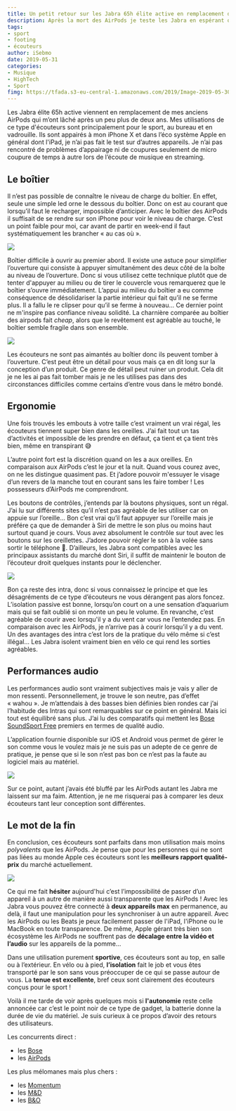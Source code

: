 ```yaml
---
title: Un petit retour sur les Jabra 65h élite active en remplacement des AirPods
description: Après la mort des AirPods je teste les Jabra en espérant que leur durée de vie soit supérieure. 
tags: 
- sport
- footing
- écouteurs
author: iSebmo
date: 2019-05-31
categories: 
- Musique
- HighTech
- Sport
fimg: https://tfada.s3-eu-central-1.amazonaws.com/2019/Image-2019-05-30-09-31-46-3.jpeg
---
```


Les Jabra élite 65h active viennent en remplacement de mes anciens AirPods qui m’ont lâché après un peu plus de deux ans. Mes utilisations de ce type d'écouteurs sont principalement pour le sport, au bureau et en vadrouille. Ils sont appairés à mon iPhone X et dans l’éco système Apple en général dont l'iPad, je n’ai pas fait le test sur d’autres appareils. Je n’ai pas rencontré de problèmes d’appairage ni de coupures seulement de micro coupure de temps à autre lors de l’écoute de musique en streaming. 

## Le boîtier 
Il n’est pas possible de connaître le niveau de charge du boîtier. En effet, seule une simple led orne le dessous du boîtier. Donc on est au courant que lorsqu’il faut le recharger, impossible d’anticiper. Avec le boîtier des AirPods il suffisait de se rendre sur son iPhone pour voir le niveau de charge. 
C’est un point faible pour moi, car avant de partir en week-end il faut systématiquement les brancher « au cas où ». 

![](https://tfada.s3-eu-central-1.amazonaws.com/2019/Image-2019-05-31-15-09-29-3.jpeg)

Boîtier difficile à ouvrir au premier abord. Il existe une astuce pour simplifier l’ouverture qui consiste à appuyer simultanément des deux côté de la boîte au niveau de l’ouverture. Donc si vous utilisez cette technique plutôt que de tenter d'appuyer au milieu ou de tirer le couvercle vous remarquerez que le boîtier s’ouvre immédiatement. 
L’appui au milieu du boîtier a eu comme conséquence de désolidariser la partie intérieur qui fait qu’il ne se ferme plus. Il a fallu le re clipser pour qu’il se ferme à nouveau... Ce dernier point ne m'inspire pas confiance niveau solidité. 
La charnière comparée au boîtier des airpods fait *cheap*, alors que le revêtement est agréable au touché, le boîtier semble fragile dans son ensemble. 

![](https://tfada.s3-eu-central-1.amazonaws.com/2019/Image-2019-05-31-15-09-29.jpeg)

Les écouteurs ne sont pas aimantés au boîtier donc ils peuvent tomber à l’ouverture. C’est peut être un détail pour vous mais ça en dit long sur la conception d’un produit. Ce genre de détail peut ruiner un produit. Cela dit je ne les ai pas fait tomber mais je ne les utilises pas dans des circonstances difficiles comme certains d’entre vous dans le métro bondé. 

## Ergonomie
Une fois trouvés les embouts à votre taille c’est vraiment un vrai régal, les écouteurs tiennent super bien dans les oreilles. J’ai fait tout un tas d’activités et impossible de les prendre en défaut, ça tient et ça tient très bien, même en transpirant 😅 

L’autre point fort est la discrétion quand on les a aux oreilles. En comparaison aux AirPods c’est le jour et la nuit. Quand vous courez avec, on ne les distingue quasiment pas. Et j’adore pouvoir m'essuyer le visage d’un revers de la manche tout en courant sans les faire tomber ! Les possesseurs d’AirPods me comprendront. 

Les boutons de contrôles, j’entends par là boutons physiques, sont un régal. J’ai lu sur différents sites qu’il n’est pas agréable de les utiliser car on appuie sur l’oreille... Bon c’est vrai qu’il faut appuyer sur l’oreille mais je préfére ça que de demander à Siri de mettre le son plus ou moins haut surtout quand je cours. 
Vous avez absolument le contrôle sur tout avec les boutons sur les oreillettes. J’adore pouvoir régler le son à la volée sans sortir le téléphone 📱.
D’ailleurs, les Jabra sont compatibles avec les principaux assistants du marché dont Siri, il suffit de maintenir le bouton de l’écouteur droit quelques instants pour le déclencher. 

![](https://tfada.s3-eu-central-1.amazonaws.com/2019/Image-2019-05-31-15-13-51.jpeg)

Bon ça reste des intra, donc si vous connaissez le principe et que les désagréments de ce type d’écouteurs ne vous dérangent pas alors foncez. 
L’isolation passive est bonne, lorsqu’on court on a une sensation d’aquarium mais qui se fait oublié si on monte un peu le volume. En revanche, c’est agréable de courir avec lorsqu'il y a du vent car vous ne l’entendez pas. En comparaison avec les AirPods, je n’arrive pas à courir lorsqu’il y a du vent. 
Un des avantages des intra c’est lors de la pratique du vélo même si c’est illégal... Les Jabra isolent vraiment bien en vélo ce qui rend les sorties agréables.


## Performances audio
Les performances audio sont vraiment subjectives mais je vais y aller de mon ressenti. Personnellement, je trouve le son neutre, pas d’effet « wahou ». Je m’attendais à des basses bien définies bien rondes car j’ai l’habitude des Intras qui sont remarquables sur ce point en général. Mais ici tout est équilibré sans plus. J’ai lu des comparatifs qui mettent les [Bose SoundSport Free](https://www.amazon.fr/Bose-SoundSport-Free-%C3%89couteurs-Sport/dp/B0748G1QLP/ref=as_li_ss_tl?__mk_fr_FR=%C3%85M%C3%85%C5%BD%C3%95%C3%91&crid=2SO8BB5O1RTWW&keywords=bose+soundsport+free&qid=1559220392&s=gateway&sprefix=Bose+s,aps,200&sr=8-3&linkCode=ll1&tag=tfadafr04-21&linkId=9d800dc9b4c70349a619e684a69e8b99&language=fr_FR) premiers en termes de qualité audio. 

L’application fournie disponible sur iOS et Android vous permet de gérer le son comme vous le voulez mais je ne suis pas un adepte de ce genre de pratique, je pense que si le son n’est pas bon ce n’est pas la faute au logiciel mais au matériel. 

![](https://tfada.s3-eu-central-1.amazonaws.com/2019/Image-2019-05-31-15-13-51-3.jpeg)

Sur ce point, autant j’avais été bluffé par les AirPods autant les Jabra me laissent sur ma faim. Attention, je ne me risquerai pas à comparer les deux écouteurs tant leur conception sont différentes. 

## Le mot de la fin
En conclusion, ces écouteurs sont parfaits dans mon utilisation mais moins *polyvalents* que les AirPods. 
Je pense que pour les personnes qui ne sont pas liées au monde Apple ces écouteurs sont les **meilleurs rapport qualité-prix** du marché actuellement. 

![](https://tfada.s3-eu-central-1.amazonaws.com/2019/Image-2019-05-30-09-31-46.jpeg)

Ce qui me fait **hésiter** aujourd'hui c’est l’impossibilité de passer d’un appareil à un autre de manière aussi transparente que les AirPods ! Avec les Jabra vous pouvez être connecté à **deux appareils max** en permanence, au delà, il faut une manipulation pour les synchroniser à un autre appareil. Avec les AirPods ou les Beats je peux facilement passer de l'iPad, l'iPhone ou le MacBook en toute transparence. De même, Apple gérant très bien son écosystème les AirPods ne souffrent pas de **décalage entre la vidéo et l’audio** sur les appareils de la pomme...

Dans une utilisation purement **sportive**, ces écouteurs sont au top, en salle ou à l’extérieur. En vélo ou à pied, **l’isolation** fait le job et vous êtes transporté par le son sans vous préoccuper de ce qui se passe autour de vous. La **tenue est excellente**, bref ceux sont clairement des écouteurs conçus pour le sport !

Voilà il me tarde de voir après quelques mois si **l'autonomie** reste celle annoncée car c’est le point noir de ce type de gadget, la batterie donne la durée de vie du matériel. Je suis curieux à ce propos d’avoir des retours des utilisateurs. 

Les concurrents direct :
- les [Bose](https://www.amazon.fr/Bose-SoundSport-Free-%C3%89couteurs-Sport/dp/B0748G1QLP/ref=as_li_ss_tl?__mk_fr_FR=%C3%85M%C3%85%C5%BD%C3%95%C3%91&crid=2SO8BB5O1RTWW&keywords=bose+soundsport+free&qid=1559220392&s=gateway&sprefix=Bose+s,aps,200&sr=8-3&linkCode=ll1&tag=tfadafr04-21&linkId=9d800dc9b4c70349a619e684a69e8b99&language=fr_FR&tag=tfadafr04-21)
- les [AirPods](https://www.amazon.fr/Apple-AirPods-bo%C3%AEtier-charge-Dernier/dp/B07PZR3PVB/ref=sr_1_3?__mk_fr_FR=%C3%85M%C3%85%C5%BD%C3%95%C3%91&keywords=AirPods&qid=1559221694&s=electronics&sr=1-3&tag=tfadafr04-21)

Les plus mélomanes mais plus chers :
- les [Momentum](https://www.amazon.fr/Sennheiser-%C3%89couteurs-Bluetooth-MOMENTUM-Wireless/dp/B07HRHM8F3/ref=sr_1_3?__mk_fr_FR=%C3%85M%C3%85%C5%BD%C3%95%C3%91&crid=3AEQRSZT5LDKX&keywords=momentum+true+wireless&qid=1559221736&s=electronics&sprefix=Moment%2Celectronics%2C222&sr=1-3&tag=tfadafr04-21)
- les [M&D](https://www.amazon.fr/gp/slredirect/picassoRedirect.html/ref=sspa_dk_detail_0?ie=UTF8&adId=A01437697ADJZ9EACI1X&qualifier=1559221740&id=3175367971007099&widgetName=sp_detail&url=%2Fdp%2FB07H8RQS37%2Fref%3Dsspa_dk_detail_0%3Fpsc%3D1%26pd_rd_i%3DB07H8RQS37%26pd_rd_w%3DgtYKV%26pf_rd_p%3Df5a1a5f7-a125-4f98-b37a-2fcd828aef65%26pd_rd_wg%3DjlWB8%26pf_rd_r%3DZ8T0JJZWRB8EMJF74Q0D%26pd_rd_r%3D170e2630-82dc-11e9-a809-4568a1bbcbf5&tag=tfadafr04-21)
- les [B&O](https://www.amazon.fr/gp/slredirect/picassoRedirect.html/ref=sspa_dk_detail_1?ie=UTF8&adId=A0215492QT9OXOS4O2GU&qualifier=1559221740&id=3175367971007099&widgetName=sp_detail&url=%2Fdp%2FB07MHJ28YM%2Fref%3Dsspa_dk_detail_1%3Fpsc%3D1%26pd_rd_i%3DB07MHJ28YM%26pd_rd_w%3DgtYKV%26pf_rd_p%3Df5a1a5f7-a125-4f98-b37a-2fcd828aef65%26pd_rd_wg%3DjlWB8%26pf_rd_r%3DZ8T0JJZWRB8EMJF74Q0D%26pd_rd_r%3D170e2630-82dc-11e9-a809-4568a1bbcbf5&tag=tfadafr04-21)
